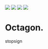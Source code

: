 ![](https://img.shields.io/github/workflow/status/Cloud11665/Octagon/Python%20application)
![](https://img.shields.io/pypi/v/octagon)
![](https://img.shields.io/pypi/pyversions/octagon)
![](https://img.shields.io/github/license/Cloud11665/Octagon)

# Octagon.

stopsign

